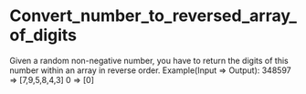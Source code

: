 # Convert_number_to_reversed_array_of_digits
Given a random non-negative number, you have to return the digits of this number within an array in reverse order.  Example(Input => Output): 348597 => [7,9,5,8,4,3] 0 => [0]
